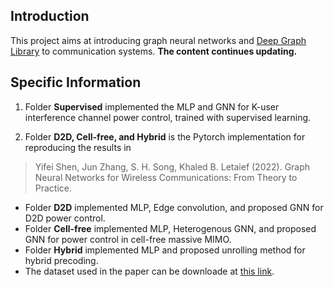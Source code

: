 ## Introduction
This project aims at introducing graph neural networks and [Deep Graph Library](https://www.dgl.ai/ "Deep Graph Library") to communication systems.  **The content continues updating.**

## Specific Information
1. Folder **Supervised** implemented the MLP and GNN for K-user interference channel power control, trained with supervised learning.

2. Folder **D2D, Cell-free, and Hybrid** is the Pytorch implementation for reproducing the results in  
> Yifei Shen, Jun Zhang, S. H. Song, Khaled B. Letaief (2022).  Graph Neural Networks for Wireless Communications: From Theory to Practice.

- Folder **D2D** implemented MLP, Edge convolution, and proposed GNN for D2D power control.
- Folder **Cell-free** implemented MLP, Heterogenous GNN, and proposed GNN for power control in cell-free massive MIMO.
- Folder **Hybrid** implemented MLP and proposed unrolling method for hybrid precoding.
- The dataset used in the paper can be downloade at [this link](https://drive.google.com/file/d/1ZcuaRiU0BIyjnUxE7DCaP3B2vRCPD6N7/view?usp=sharing "this link").
